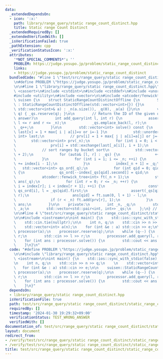 ```yaml
---
data:
  _extendedDependsOn:
  - icon: ':x:'
    path: library/range_query/static range_count_distinct.hpp
    title: Static range Count Distinct
  _extendedRequiredBy: []
  _extendedVerifiedWith: []
  _isVerificationFailed: true
  _pathExtension: cpp
  _verificationStatusIcon: ':x:'
  attributes:
    '*NOT_SPECIAL_COMMENTS*': ''
    PROBLEM: https://judge.yosupo.jp/problem/static_range_count_distinct
    links:
    - https://judge.yosupo.jp/problem/static_range_count_distinct
  bundledCode: "#line 1 \"test/src/range_query/static range_count_distinct/static_range_count_distinct.test.cpp\"\
    \n#define PROBLEM \"https://judge.yosupo.jp/problem/static_range_count_distinct\"\
    \n\n#line 1 \"library/range_query/static range_count_distinct.hpp\"\n\n\n\n#include\
    \ <cassert>\n#include <cstdint>\n#include <cstddef>\n#include <unordered_map>\n\
    #include <utility>\n#include <vector>\n\n#include <atcoder/fenwicktree>\n\nnamespace\
    \ suisen {\n    struct StaticRangeCountDistinctOffline {\n        StaticRangeCountDistinctOffline()\
    \ : StaticRangeCountDistinctOffline(std::vector<int>{}) {}\n        explicit StaticRangeCountDistinctOffline(const\
    \ std::vector<int>& a) : _n(a.size()), _q(0), _a(a) {}\n\n        void reserve(int\
    \ q) { _qs.reserve(q); }\n\n        // Return the ID of the given query (NOT the\
    \ answer)\n        int add_query(int l, int r) {\n            assert(0 <= l and\
    \ l <= r and r <= _n);\n            _qs.emplace_back(l, r);\n            return\
    \ _q++;\n        }\n\n        std::vector<int> solve() const {\n            //\
    \ last[v] = 1 + max{ i | a[i]=v or i=-1 }\n            std::unordered_map<int,\
    \ int> last;\n            // prv[i] = 1 + max{ j | a[i]=a[j] or j=-1 }\n     \
    \       std::vector<int> prv(_n);\n            for (int i = 0; i < _n; ++i) {\n\
    \                prv[i] = std::exchange(last[_a[i]], i + 1);\n            }\n\
    \            // sort ranges by bucket sort\n            std::vector<int> index(_n\
    \ + 2);\n            for (auto& [l, r] : _qs) {\n                ++index[r];\n\
    \            }\n            for (int i = 1; i <= _n; ++i) {\n                index[i]\
    \ += index[i - 1];\n            }\n            index[_n + 1] = _q;\n         \
    \   std::vector<int> qs_ord(_q);\n            for (int qid = 0; qid < _q; ++qid)\
    \ {\n                qs_ord[--index[_qs[qid].second]] = qid;\n            }\n\n\
    \            atcoder::fenwick_tree<int> ft(_n + 1);\n            std::vector<int>\
    \ ans(_q);\n            for (int r = 0; r <= _n; ++r) {\n                for (int\
    \ i = index[r]; i < index[r + 1]; ++i) {\n                    const int qid =\
    \ qs_ord[i], l = _qs[qid].first;\n                    assert(_qs[qid].second ==\
    \ r);\n                    ans[qid] = ft.sum(0, l + 1) - l;\n                }\n\
    \                if (r < _n) ft.add(prv[r], 1);\n            }\n            return\
    \ ans;\n        }\n\n    private:\n        int _n, _q;\n        std::vector<int>\
    \ _a;\n        std::vector<std::pair<int, int>> _qs;\n    };\n} // namespace suisen\n\
    \n\n#line 4 \"test/src/range_query/static range_count_distinct/static_range_count_distinct.test.cpp\"\
    \n\n#include <iostream>\n\nint main() {\n    std::ios::sync_with_stdio(false);\n\
    \    std::cin.tie(nullptr);\n\n    int n, q;\n    std::cin >> n >> q;\n    \n\
    \    std::vector<int> a(n);\n    for (int &e : a) std::cin >> e;\n\n    suisen::StaticRangeCountDistinctOffline\
    \ processor(a);\n    processor.reserve(q);\n\n    while (q--) {\n        int l,\
    \ r;\n        std::cin >> l >> r;\n        processor.add_query(l, r);\n    }\n\
    \    for (int ans : processor.solve()) {\n        std::cout << ans << '\\n';\n\
    \    }\n}\n"
  code: "#define PROBLEM \"https://judge.yosupo.jp/problem/static_range_count_distinct\"\
    \n\n#include \"library/range_query/static range_count_distinct.hpp\"\n\n#include\
    \ <iostream>\n\nint main() {\n    std::ios::sync_with_stdio(false);\n    std::cin.tie(nullptr);\n\
    \n    int n, q;\n    std::cin >> n >> q;\n    \n    std::vector<int> a(n);\n \
    \   for (int &e : a) std::cin >> e;\n\n    suisen::StaticRangeCountDistinctOffline\
    \ processor(a);\n    processor.reserve(q);\n\n    while (q--) {\n        int l,\
    \ r;\n        std::cin >> l >> r;\n        processor.add_query(l, r);\n    }\n\
    \    for (int ans : processor.solve()) {\n        std::cout << ans << '\\n';\n\
    \    }\n}"
  dependsOn:
  - library/range_query/static range_count_distinct.hpp
  isVerificationFile: true
  path: test/src/range_query/static range_count_distinct/static_range_count_distinct.test.cpp
  requiredBy: []
  timestamp: '2024-01-30 19:29:32+09:00'
  verificationStatus: TEST_WRONG_ANSWER
  verifiedWith: []
documentation_of: test/src/range_query/static range_count_distinct/static_range_count_distinct.test.cpp
layout: document
redirect_from:
- /verify/test/src/range_query/static range_count_distinct/static_range_count_distinct.test.cpp
- /verify/test/src/range_query/static range_count_distinct/static_range_count_distinct.test.cpp.html
title: test/src/range_query/static range_count_distinct/static_range_count_distinct.test.cpp
---
```

